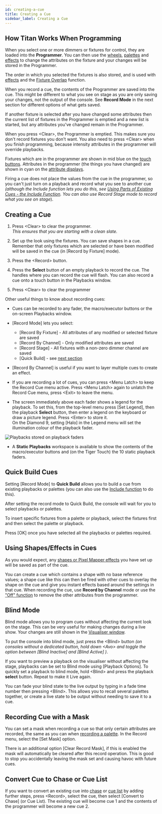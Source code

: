 ```yaml
---
id: creating-a-cue
title: Creating a Cue
sidebar_label: Creating a Cue
---
```


How Titan Works When Programming
--------------------------------

When you select one or more dimmers or fixtures for control, they are
loaded into the **Programmer**. You can then use the 
[wheels](../controlling-fixtures/changing-fixture-attributes.md#changing-attributes-using-the-wheels),
[palettes](../palettes.md) and [effects](../effects.md) to 
change the attributes on the fixture and your changes will be
stored in the Programmer.

The order in which you selected the
fixtures is also stored, and is used with [effects](../effects.md) and the
[Fixture Overlap](cue-timing.md#setting-fade-times-and-overlap-for-a-cue)
function. 

When you record a cue, the contents of the Programmer are
saved into the cue. This might be different to what you see on stage as you
are only saving your changes, not the output of the console. See **Record
Mode** in the next section for different options of what gets saved.

If another fixture is selected after you have changed some attributes then the
current list of fixtures in the Programmer is emptied and a new list is
started, but any attributes you've changed remain in the Programmer.

When you press \<Clear\>, the Programmer is emptied. This
makes sure you don't record fixtures you don't want. You also need to
press \<Clear\> when you finish programming, because intensity attributes in
the programmer will override playbacks.

Fixtures which are in the programmer are shown in mid blue on the [touch
buttons](../controlling-fixtures.md#selecting-fixtures-and-dimmers-for-control).
Attributes in the programmer (the things you have changed) are
shown in cyan on the [attribute displays](../controlling-fixtures/changing-fixture-attributes.md#attribute-wheel-display).

Firing a cue does not place the values from the cue in the programmer,
so you can't just turn on a playback and record what you see to another
cue *(although the Include function lets you do this, see
[Using Parts of Existing Cues - the Include Function](editing-cues.md#using-parts-of-existing-cues-the-include-function). 
You can also use Record Stage mode to record what you see on stage*).

Creating a Cue
--------------

[](https://youtu.be/X5g6DMVwlZU?t=20 "Creating a Cue")

1. Press \<Clear\> to clear the programmer.\
*This ensures that you are starting with a clean slate.*

2. Set up the look using the fixtures. You can save shapes in a cue.
Remember that only fixtures which are selected or have been modified
will be saved in the cue (in \[Record by Fixture\] mode).

3. Press the \<Record\> button.

4. Press the **Select** button of an empty playback to record the cue. The
handles where you can record the cue will flash. You can also record a
cue onto a touch button in the Playbacks window.

5. Press \<Clear\> to clear the programmer

Other useful things to know about recording cues:

-   Cues can be recorded to any fader, the macro/executor buttons or the
    on-screen Playbacks window.

-   \[Record Mode\] lets you select:
    -   \[Record By Fixture\] - All attributes of any modified or selected
    fixture are saved
    -   \[Record By Channel\] - Only modified attributes are saved
    -   \[Record Stage\] - All fixtures with a non-zero dimmer channel are saved
    -   \[Quick Build\] - see [next section](#quick-build-cues)

-   \[Record By Channel\] is useful if you want to layer multiple cues to
    create an effect.

-   If you are recording a lot of cues, you can press \<Menu Latch\> to
    keep the Record Cue menu active. Press \<Menu Latch\> again to unlatch
    the Record Cue menu, press \<Exit\> to leave the menu.

-   The screen immediately above each fader shows a legend for the
    playback. To set this, from the top-level menu press \[Set Legend\], 
    then the playback **Select** button, then enter a legend on the
    keyboard or draw a picture legend. Press \<Enter\> to store it.\
    On the Diamond 9, setting \[Halo\] in the Legend menu will set the illumination colour 
    of the playback fader.

![Playbacks stored on playback faders](/docs/images/Playbacks-stored-on-playback-faders.png)

-   A **Static Playbacks** workspace is available to show the contents of
    the macro/executor buttons and (on the Tiger Touch) the 10 static
    playback faders.

Quick Build Cues
----------------

Setting \[Record Mode\] to **Quick Build** allows you to build a cue from
existing playbacks or palettes (you can also use the
[Include function](editing-cues.md#using-parts-of-existing-cues-the-include-function) to
do this).

After setting the record mode to Quick Build, the console will wait for
you to select playbacks or palettes.

To insert specific fixtures from a palette or playback, select the
fixtures first and then select the palette or playback.

Press \[OK\] once you have selected all the playbacks or palettes
required.

Using Shapes/Effects in Cues
----------------------------

As you would expect, any [shapes or Pixel Mapper effects](../effects.md) you have set up
will be saved as part of the cue.

You can create a cue which contains a shape with no base reference
values; a shape cue like this can then be fired with other cues to
overlay the shape on the cue and give you instant effects based around
the settings in that cue. When recording the cue, use **Record by Channel**
mode or use the ["Off" function](editing-cues.md#removing-attributes-from-cues-using-off)
to remove the other attributes from the programmer.

Blind Mode
----------

Blind mode allows you to program cues without affecting the current look
on the stage. This can be very useful for making changes during a live
show. Your changes are still shown in the
[Visualiser window](../capture-visualiser.md).

To put the console into blind mode, just press the \<Blind\> button *(on
consoles without a dedicated button, hold down \<Avo\> and toggle the
option between \[Blind Inactive\] and \[Blind Active\]  )*.

If you want to preview a playback on the visualiser without affecting
the stage, playbacks can be set to Blind mode using \[Playback
Options\]. To quickly set a playback to blind mode, hold \<Blind\> and
press the playback **select** button. Repeat to make it Live again.

You can fade your blind state to the live output by typing in a fade
time number then pressing \<Blind\>. This allows you to recall several
palettes together, or create a live state to be output without needing
to save it to a cue.

Recording Cue with a Mask
-------------------------

You can set a mask when recording a cue so that only certain attributes
are recorded, the same as you can when
[recording a palette](../palettes/creating-palettes.md#storing-a-palette). In the
Record menu, select the \[Set Mask\] option.

There is an additional option \[Clear Record Mask\], if this is enabled
the mask will automatically be cleared after this record operation. This
is good to stop you accidentally leaving the mask set and causing havoc
with future cues.

Convert Cue to Chase or Cue List
--------------------------------

If you want to convert an existing cue into [chase](../chases.md) or 
[cue list](../cue-lists.md) by adding
further steps, press \<Record\>, select the cue, then select \[Convert
to Chase\] (or Cue List). The existing cue will become cue 1 and the
contents of the programmer will become a new cue 2.
